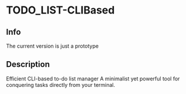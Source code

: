 # TODO_LIST-CLIBased

## Info
The current version is just a prototype
## Description
Efficient CLI-based to-do list manager
A minimalist yet powerful tool for conquering tasks directly from your terminal.
